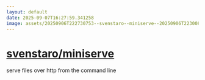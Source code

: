 ```yaml
---
layout: default
date: 2025-09-07T16:27:59.341258
image: assets/20250906T222730753--svenstaro--miniserve--20250906T223008607--cropped.png
---
```


# [svenstaro/miniserve](https://github.com/svenstaro/miniserve)

serve files over http from the command line
